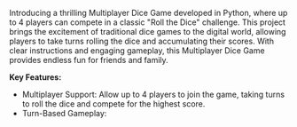 Introducing a thrilling Multiplayer Dice Game developed in Python, where up to 4 players can compete in a classic  "Roll the Dice" challenge. This project brings the excitement of traditional dice games to the digital world, allowing players to  take turns rolling the dice and accumulating their scores. With clear instructions and engaging gameplay, this Multiplayer Dice Game provides endless fun for friends and family.



**Key Features:**

 - Multiplayer Support:   Allow up to 4 players to join the game, taking turns to roll the dice and compete for the highest score.
 - Turn-Based Gameplay:

